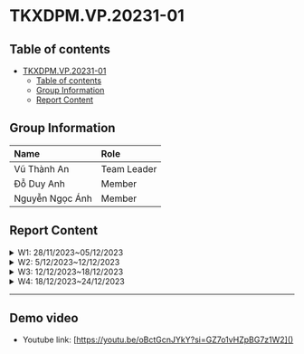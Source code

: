 # TKXDPM.VP.20231-01

## Table of contents

-   [TKXDPM.VP.20231-01](#tkxdpmvP20231-01)
    -   [Table of contents](#table-of-contents)
    -   [Group Information](#group-information)
    -   [Report Content](#report-content)

## Group Information

| Name            | Role        |
| :-------------- | :---------- |
| Vũ Thành An     | Team Leader |
| Đỗ Duy Anh      | Member      |
| Nguyễn Ngọc Ánh | Member      |

## Report Content

<details>
  <summary>W1: 28/11/2023~05/12/2023 </summary>
<br>
<details>
<summary>Vũ Thành An </summary>
<br>

-   Assigned tasks:

    -   Build models

-   Implementation details:
    -   Pull Request(s):
        - [https://github.com/Andiezz/TKXDPM.VP.20231-01/pull/1]()
        - [https://github.com/Andiezz/TKXDPM.VP.20231-01/pull/2]()
        - [https://github.com/Andiezz/TKXDPM.VP.20231-01/pull/5]()
        - [https://github.com/Andiezz/TKXDPM.VP.20231-01/pull/7]()
    -   Specific implementation details:
        -   Build models for all entities
</details>
<details>
<summary>Nguyễn Ngọc Ánh </summary>
<br>

-   Assigned tasks:

    -  Add DAOS schemas 

-   Implementation details:
    -   Pull Request(s):
        - [https://github.com/Andiezz/TKXDPM.VP.20231-01/pull/4]()
    -   Specific implementation details:
        -  Add DAOS schemas 
</details>
<details>
<summary>Đỗ Duy Anh </summary>
<br>

-   Assigned tasks:

    -  Build code base
    -  Refactor project structure
    -  Authentication & Authorization

-   Implementation details:
    -   Pull Request(s):
          - [https://github.com/Andiezz/TKXDPM.VP.20231-01/pull/6]()
          - [https://github.com/Andiezz/TKXDPM.VP.20231-01/pull/8]()
    -   Specific implementation details:
</details>
</details>

<details>
  <summary>W2: 5/12/2023~12/12/2023 </summary>
<br>
<details>
<summary>Vũ Thành An </summary>
<br>

-   Assigned tasks:

    -   Split app class (Coupling and Cohesion exercise)

-   Implementation details:
    -   Pull Request(s):
        - [https://github.com/Andiezz/TKXDPM.VP.20231-01/pull/11]()
    -   Specific implementation details:
        -   Split app class
</details>
<details>
<summary>Nguyễn Ngọc Ánh </summary>
<br>
 
-   Assigned tasks: 

    -  Replace daos according to new structure

-   Implementation details:
    -   Pull Request(s):
        - [https://github.com/Andiezz/TKXDPM.VP.20231-01/pull/12]()
    -   Specific implementation details:
        -  Replace daos
</details>
<details>
<summary>Đỗ Duy Anh </summary>
<br>
    
-   Assigned tasks:
    
    - Refactor user related components
    - Finish user management use case
    
-   Implementation details:
    - Pull Request(s): 
        - [https://github.com/Andiezz/TKXDPM.VP.20231-01/pull/10]()
        - [https://github.com/Andiezz/TKXDPM.VP.20231-01/pull/13]()
</details>
</details>

<details>
  <summary>W3: 12/12/2023~18/12/2023 </summary>
<br>
<details>
<summary>Vũ Thành An </summary>
<br>

-   Assigned tasks:

    -   User management use case
    -   Add CD Track repository
    -   Add support rush product

-   Implementation details:
    -   Pull Request(s):
        - [https://github.com/Andiezz/TKXDPM.VP.20231-01/pull/14]()
        - [https://github.com/Andiezz/TKXDPM.VP.20231-01/pull/20]()
    -   Specific implementation details:
        -   Finish user management use case
        -   Finish adding CD Track repository
        -   Add support rush field in product
</details>
<details>
<summary>Nguyễn Ngọc Ánh </summary>
<br>
 
-   Assigned tasks: 

    -  Add order respository, cart respository
    -  Add delivery-info-management, order-management, cart-management

-   Implementation details:
    -   Pull Request(s):
        - [https://github.com/Andiezz/TKXDPM.VP.20231-01/pull/15]()
    -   Specific implementation details:
        -  implements implementations of functions to implement APIs
        -  Cart : Create/Update/Reset with business logic
        -  Order : Create/Get with business logic
        -  Delivery : Create/Get with business logic
</details>
<details>
<summary>Đỗ Duy Anh </summary>
<br>
    
-   Assigned tasks:
    
    - Intergrate paypal and vnpay payment
    
-   Implementation details:
    - Pull Request(s): 
        - [https://github.com/Andiezz/TKXDPM.VP.20231-01/pull/16]()
</details>
</details>
<details>
  <summary>W4: 18/12/2023~24/12/2023 </summary>
<br>
<details>
<summary>Vũ Thành An </summary>
<br>

-   Assigned tasks:

    -   Add storage service subsystem
    -   Add feature search and pagination product to UI

-   Implementation details:
    -   Pull Request(s):
        - [https://github.com/Andiezz/TKXDPM.VP.20231-01/pull/29]()
        - [https://github.com/Andiezz/TKXDPM.VP.20231-01/pull/35]()
    -   Specific implementation details:
        -   Finish adding storage service subsystem for storing product image
        -   Add feature search and pagination product to UI
</details>
<details>
<summary>Nguyễn Ngọc Ánh </summary>
<br>
 
-   Assigned tasks: 

    -  Fix order respository

-   Implementation details:
    -   Pull Request(s):
        - [https://github.com/Andiezz/TKXDPM.VP.20231-01/pull/27]()
        - [https://github.com/Andiezz/TKXDPM.VP.20231-01/pull/19]()
        - 
    -   Specific implementation details:
        -  Order : update status, fix error with business logic
</details>
<details>
<summary>Đỗ Duy Anh </summary>
<br>
    
-   Assigned tasks:
    
    - Codebase FE
    - Complete intergrate paypal and vnpay feature
    - Add reflection for payment provider
    
-   Implementation details:
    - Pull Request(s): 
        - [https://github.com/Andiezz/TKXDPM.VP.20231-01/pull/23]()
        - [https://github.com/Andiezz/TKXDPM.VP.20231-01/pull/26]()
        - [https://github.com/Andiezz/TKXDPM.VP.20231-01/pull/28]()
</details>
</details>

---

## Demo video
- Youtube link: [https://youtu.be/oBctGcnJYkY?si=GZ7o1vHZpBG7z1W2]()
